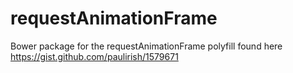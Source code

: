 requestAnimationFrame
=====================

Bower package for the requestAnimationFrame polyfill found here https://gist.github.com/paulirish/1579671